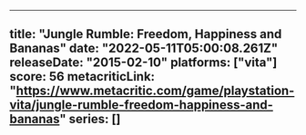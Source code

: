 
---
title: "Jungle Rumble: Freedom, Happiness and Bananas"
date: "2022-05-11T05:00:08.261Z"
releaseDate: "2015-02-10"
platforms: ["vita"]
score: 56
metacriticLink: "https://www.metacritic.com/game/playstation-vita/jungle-rumble-freedom-happiness-and-bananas"
series: []
---
